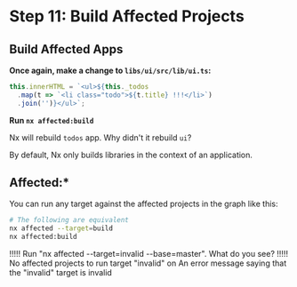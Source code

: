 # Step 11: Build Affected Projects

## Build Affected Apps

**Once again, make a change to `libs/ui/src/lib/ui.ts`:**

```typescript
this.innerHTML = `<ul>${this._todos
  .map(t => `<li class="todo">${t.title} !!!</li>`)
  .join('')}</ul>`;
```

**Run `nx affected:build`**

Nx will rebuild `todos` app. Why didn't it rebuild `ui`?

By default, Nx only builds libraries in the context of an application.

## Affected:\*

You can run any target against the affected projects in the graph like this:

```bash
# The following are equivalent
nx affected --target=build
nx affected:build
```

!!!!!
Run "nx affected --target=invalid --base=master". What do you see?
!!!!!
No affected projects to run target "invalid" on
An error message saying that the "invalid" target is invalid
